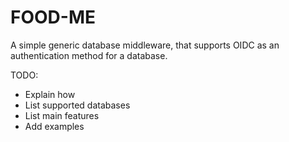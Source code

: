 # FOOD-ME

A simple generic database middleware, that supports OIDC as an authentication method for a database.

TODO:

- Explain how
- List supported databases
- List main features
- Add examples
